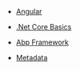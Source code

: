 - [Angular](angular.md)

- [.Net Core Basics](dotnetcore-basics.md)

- [Abp Framework](abp-framework.md)

- [Metadata](metadata.md)

